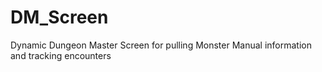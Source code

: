 # DM_Screen
Dynamic Dungeon Master Screen for pulling Monster Manual information and tracking encounters
